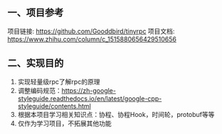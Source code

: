 ## 一、项目参考
项目链接: https://github.com/Gooddbird/tinyrpc 
项目文档: https://www.zhihu.com/column/c_1515880656429510656
## 二、实现目的
1. 实现轻量级rpc了解rpc的原理
2. 调整编码规范：https://zh-google-styleguide.readthedocs.io/en/latest/google-cpp-styleguide/contents.html
3. 根据本项目学习相关知识点：协程、协程Hook，时间轮，protobuf等等
4. 仅作为学习项目，不拓展其他功能

